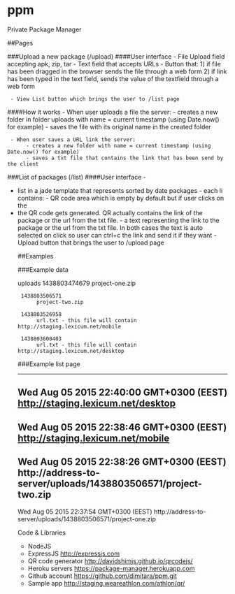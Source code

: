 # ppm
Private Package Manager

##Pages

###Upload a new package (/upload)
####User interface
     - File Upload field accepting apk, zip, tar
     - Text field that accepts URLs
     - Button that:
          1) if file has been dragged in the browser sends the file through a web form
          2) if link has been typed in the text field, sends the value of the textfield through a web form

     - View List button which brings the user to /list page

####How it works
     - When user uploads a file the server:
          - creates a new folder in folder uploads with name = current timestamp (using Date.now() for example)
          - saves the file with its original name in the created folder

     - When user saves a URL link the server:
          - creates a new folder with name = current timestamp (using Date.now() for example)
          - saves a txt file that contains the link that has been send by the client

###List of packages (/list)
####User interface
     - <ul><li> list in a jade template that represents sorted by date packages
     - each li contains:
          - QR code area which is empty by default but if user clicks on the <li> the QR code gets generated. QR actually contains the link of the package or the url from the txt file.
          - a text representing the link to the package or the url from the txt file. In both cases the text is auto selected on click so user can ctrl+c the link and send it if they want
     - Upload button that brings the user to /upload page


##Examples

###Example data

uploads
     1438803474679
          project-one.zip

     1438803506571
          project-two.zip

     1438803526958
          url.txt - this file will contain http://staging.lexicum.net/mobile

     1438803600403
          url.txt - this file will contain http://staging.lexicum.net/desktop


###Example list page

---------------------
Wed Aug 05 2015 22:40:00 GMT+0300 (EEST) http://staging.lexicum.net/desktop 
---------------------
Wed Aug 05 2015 22:38:46 GMT+0300 (EEST) http://staging.lexicum.net/mobile
---------------------
Wed Aug 05 2015 22:38:26 GMT+0300 (EEST) http://address-to-server/uploads/1438803506571/project-two.zip
---------------------
Wed Aug 05 2015 22:37:54 GMT+0300 (EEST) http://address-to-server/uploads/1438803506571/project-one.zip

Code & Libraries

- NodeJS
- ExpressJS http://expressjs.com
- QR code generator http://davidshimjs.github.io/qrcodejs/
- Heroku servers https://package-manager.herokuapp.com
- Github account https://github.com/dimitara/ppm.git 
- Sample app http://staging.weareathlon.com/athlon/qr/